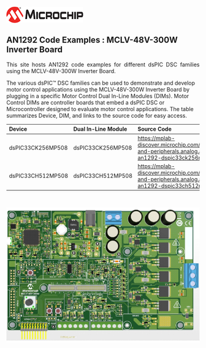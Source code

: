 ![image](images/microchip.jpg) 

## AN1292 Code Examples : MCLV-48V-300W Inverter Board 

<p style='text-align: justify;'>
This site hosts AN1292 code examples for different dsPIC DSC families using the MCLV-48V-300W Inverter Board.</p>

<p style='text-align: justify;'>

The various dsPIC™ DSC families can be used to demonstrate and develop motor control applications using the MCLV-48V-300W Inverter Board by plugging in a specific Motor Control Dual In-Line Modules (DIMs). Motor Control DIMs are controller boards that embed a dsPIC DSC or Microcontroller designed to evaluate motor control applications. The table summarizes Device, DIM, and links to the source code for easy access. </p>

| Device |Dual In-Line Module|Source Code |
| :----------| :----|:----|
| dsPIC33CK256MP508|dsPIC33CK256MP508| https://mplab-discover.microchip.com/v1/item/com.microchip.ide.project/com.microchip.subcategories.modules-and-peripherals.analog.adc-modules.adc/com.microchip.mplabx.project.mclv-48v-300w-an1292-dspic33ck256mp508/1.0.0?view=about    |
| dsPIC33CH512MP508 | dsPIC33CH512MP508 | https://mplab-discover.microchip.com/v1/item/com.microchip.ide.project/com.microchip.subcategories.modules-and-peripherals.analog.adc-modules.adc/com.microchip.mplabx.project.mclv-48v-300w-an1292-dspic33ch512mp508/1.0.0?view=about|

</br>

<p align="left" >
<img  src="images/MCLV_48V_300W.png"></p>



